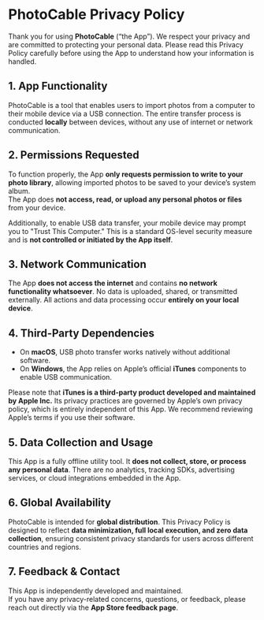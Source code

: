 # PhotoCable Privacy Policy

Thank you for using **PhotoCable** (“the App”). We respect your privacy and are committed to protecting your personal data. Please read this Privacy Policy carefully before using the App to understand how your information is handled.

## 1. App Functionality

PhotoCable is a tool that enables users to import photos from a computer to their mobile device via a USB connection. The entire transfer process is conducted **locally** between devices, without any use of internet or network communication.

## 2. Permissions Requested

To function properly, the App **only requests permission to write to your photo library**, allowing imported photos to be saved to your device’s system album.  
The App does **not access, read, or upload any personal photos or files** from your device.

Additionally, to enable USB data transfer, your mobile device may prompt you to "Trust This Computer." This is a standard OS-level security measure and is **not controlled or initiated by the App itself**.

## 3. Network Communication

The App **does not access the internet** and contains **no network functionality whatsoever**. No data is uploaded, shared, or transmitted externally. All actions and data processing occur **entirely on your local device**.

## 4. Third-Party Dependencies

- On **macOS**, USB photo transfer works natively without additional software.
- On **Windows**, the App relies on Apple’s official **iTunes** components to enable USB communication.

Please note that **iTunes is a third-party product developed and maintained by Apple Inc.** Its privacy practices are governed by Apple’s own privacy policy, which is entirely independent of this App. We recommend reviewing Apple’s terms if you use their software.

## 5. Data Collection and Usage

This App is a fully offline utility tool. It **does not collect, store, or process any personal data**. There are no analytics, tracking SDKs, advertising services, or cloud integrations embedded in the App.

## 6. Global Availability

PhotoCable is intended for **global distribution**. This Privacy Policy is designed to reflect **data minimization, full local execution, and zero data collection**, ensuring consistent privacy standards for users across different countries and regions.

## 7. Feedback & Contact

This App is independently developed and maintained.  
If you have any privacy-related concerns, questions, or feedback, please reach out directly via the **App Store feedback page**.
